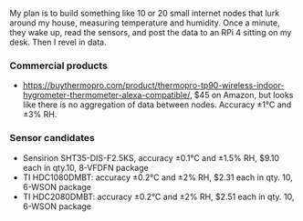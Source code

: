 My plan is to build something like 10 or 20 small internet nodes that lurk around my house, measuring temperature and humidity. Once a minute, they wake up, read the sensors, and post the data to an RPi 4 sitting on my desk. Then I revel in data.

### Commercial products ###

* https://buythermopro.com/product/thermopro-tp90-wireless-indoor-hygrometer-thermometer-alexa-compatible/, $45 on Amazon, but looks like there is no aggregation of data between nodes. Accuracy ±1°C and ±3% RH.

### Sensor candidates ###

* Sensirion SHT35-DIS-F2.5KS, accuracy ±0.1°C and ±1.5% RH, $9.10 each in qty.10, 8-VFDFN package
* TI HDC1080DMBT: accuracy ±0.2°C and ±2% RH, $2.31 each in qty. 10, 6-WSON package
* TI HDC2080DMBT: accuracy ±0.2°C and ±2% RH, $2.51 each in qty. 10, 6-WSON package
